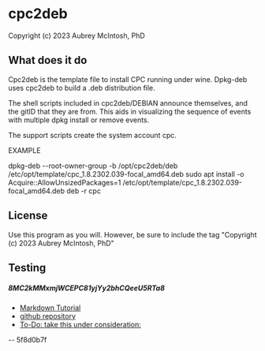 cpc2deb
================================
Copyright (c) 2023 Aubrey McIntosh, PhD


What does it do
----------------

Cpc2deb is the template file to install CPC running under wine.  Dpkg-deb uses cpc2deb to build a .deb distribution file.

The shell scripts included in cpc2deb/DEBIAN announce themselves, and the gitID that they are from.  This aids in visualizing the sequence of events with multiple dpkg install or remove events.

The support scripts create the system account cpc.


EXAMPLE

dpkg-deb --root-owner-group -b /opt/cpc2deb/deb /etc/opt/template/cpc_1.8.2302.039-focal_amd64.deb
sudo apt install -o Acquire::AllowUnsizedPackages=1 /etc/opt/template/cpc_1.8.2302.039-focal_amd64.deb
deb -r cpc


License
-------

Use this program as you will.  However, be sure to include the tag "Copyright (c) 2023 Aubrey McIntosh, PhD"

Testing
-------


##### 8MC2kMMxmjWCEPC81yjYy2bhCQeeU5RTa8
* [Markdown Tutorial](https://agea.github.io/tutorial.md "Markdown Tutorial")
* [github repository](https://github.com/a-mcintosh/cpc2deb.git "github repository")
* [To-Do: take this under consideration:](http://manpages.ubuntu.com/manpages/jammy/en/man1/git-buildpackage.1.html "Maintain Debian packages in Git")
 
 
 -- 5f8d0b7f
 
